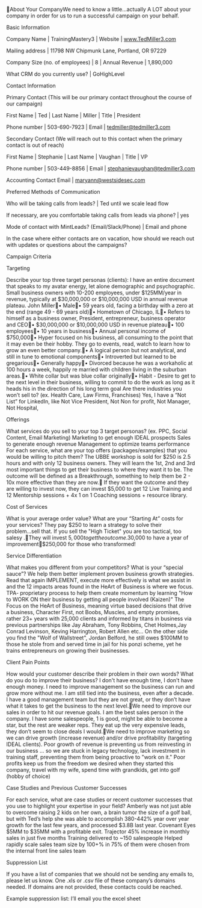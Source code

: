 About Your CompanyWe need to know a little…actually A LOT about your company in order for us to run a successful campaign on your behalf. 


Basic Information

Company Name
 | TrainingMastery3
 | Website
 | www.TedMiller3.com

Mailing address
 | 11798 NW Chipmunk Lane, Portland, OR 97229

Company Size (no. of employees)
 | 8
 | Annual Revenue
 | 1,890,000

What CRM do you currently use?
 | GoHighLevel

Contact Information

Primary Contact (This will be our primary contact throughout the course of our campaign)

First Name
 | Ted
 | Last Name
 | Miller
 | Title
 | President

Phone number
 | 503-690-7923
 | Email
 | tedmiller@tedmiller3.com

Secondary Contact (We will reach out to this contact when the primary contact is out of reach)

First Name
 | Stephanie
 | Last Name
 | Vaughan
 | Title
 | VP

Phone number
 | 503-449-8856
 | Email
 | stephanievaughan@tedmiller3.com

Accounting Contact Email
 | maryann@westsidesec.com

Preferred Methods of Communication

Who will be taking calls from leads?
 | Ted until we scale lead flow

If necessary, are you comfortable taking calls from leads via phone?
 | yes

Mode of contact with MintLeads? (Email/Slack/Phone)
 | Email and phone

In the case where either contacts are on vacation, how should we reach out with updates or questions about the campaigns?


Campaign Criteria

Targeting

Describe your top three target personas (clients): 
 I have an entire document that speaks to my avatar energy, let alone demographic and psychographic. 
 Small business owners with 10-200 employees, under $125MM/year in revenue, typically at $30,000,000 or $10,000,000 USD in annual revenue plateau.
 John Miller• Male• 59 years old, facing a birthday with a zero at the end (range 49 - 69 years old)• Hometown of Chicago, IL• Refers to himself as a business owner, President, entrepreneur, business operator and CEO• $30,000,000 or $10,000,000 USD in revenue plateau• 100 employees• 10 years in business• Annual personal income of $750,000• Hyper focused on his business, all consuming to the point that it may even be their hobby. They go to events, read, watch to learn how to grow an even better company.• A logical person but not analytical, and still in tune to emotional components• Introverted but learned to be gregarious• Generally happy• Divorced because he was a workaholic at 100 hours a week, happily re married with children living in the suburban areas.• White collar but was blue collar originally• Habit - Desire to get to the next level in their business, willing to commit to do the work as long as it heads his in the direction of his long term goal
 Are there industries you won’t sell to? 
 (ex. Health Care, Law Firms, Franchises)
 Yes, I have a “Not List” for LinkedIn, like Not Vice President, Not Non for profit, Not Manager, Not Hospital, 

Offerings

What services do you sell to your top 3 target personas? (ex. PPC, Social Content, Email Marketing) 
 Marketing to get enough IDEAL prospects
 Sales to generate enough revenue
 Management to optimize teams performance
 For each service, what are your top offers (packages/examples) that you would be willing to pitch them?
 The UBBE workshop is sold for $250 is 2.5 hours and with only 12 business owners. They will learn the 1st, 2nd and 3rd most important things to get their business to where they want it to be. The outcome will be defined as a Breakthrough, something to help them be 2 - 10x more effective than they are now.
 If they want the outcome and they are willing to invest now, they can invest $5,000 to get 12 Live Training and 12 Mentorship sessions + 4x 1 on 1 Coaching sessions + resource library.

Cost of Services

What is your average order value? What are your “Starting At” costs for your services?
 They pay $250 to learn a strategy to solve their problem...sell that. If you sell the "High Ticket" you are too tactical, too salesy .They will invest $5,000 to get the outcome.$30,000 to have a year of improvement$250,000 for those who transformed!

Service Differentiation

What makes you different from your competitors? What is your “special sauce”?
 We help them better implement proven business growth strategies. Read that again IMPLEMENT, execute more effectively is what we assist in and the 12 impacts areas found in the HeArt of Business is where we focus.
 TPA- proprietary process to help them create momentum by learning "How to WORK ON their business by getting all people involved (Kaizen)" The Focus on the HeArt of Business, meaning virtue based decisions that drive a business, Character First, not Boobs, Muscles, and empty promises, rather 23+ years with 25,000 clients and informed by titans in business via previous partnerships like Jay Abraham, Tony Robbins, Chet Holmes,Jay Conrad Levinson, Keving Harrington, Robert Allen etc…
 On the other side you find the "Wolf of Wallstreet", Jordan Belford, he still owes $100MM to those he stole from and served time in jail for his ponzi scheme, yet he trains entrepreneurs on growing their businesses. 

Client Pain Points

How would your customer describe their problem in their own words? What do you do to improve their business?
 I don't have enough time, I don't have enough money.
 I need to improve management so the business can run and grow more without me. I am still tied into the business, even after a decade. I have a good management team but they are not great, or they don’t have what it takes to get the business to the next level.We need to improve our sales in order to hit our revenue goals. I am the best sales person in the company. I have some salespeople, 1 is good, might be able to become a star, but the rest are weaker reps. They eat up the very expensive leads, they don’t seem to close deals I would.We need to improve marketing so we can drive growth (increase revenue) and/or drive profitability (targeting IDEAL clients). Poor growth of revenue is preventing us from reinvesting in our business … so we are stuck in legacy technology, lack investment in training staff, preventing them from being proactive to "work on it." Poor profits keep us from the freedom we desired when they started this company, travel with my wife, spend time with grandkids, get into golf (hobby of choice) 

Case Studies and Previous Customer Successes

For each service, what are case studies or recent customer successes that you use to highlight your expertise in your field?
 Amberly was not just able to overcome raising 2 kids on her own, a brain tumor the size of a golf ball, but with Ted’s help she was able to accomplish 380-442% year over year growth for the last few years, and processed $3.8B last year.
 Covenant Eyes $5MM to $35MM with a profitable exit.
 Trajector 
 45% increase in monthly sales in just five months
 Training delivered to ~150 salespeople 
 Helped rapidly scale sales team size by 100+% in <a month
 Helped develop bench strength of next generation of team leaders and >75% of them were chosen from the internal front line sales team  


Suppression List

If you have a list of companies that we should not be sending any emails to, please let us know. 
 One .xls or .csv file of these company’s domains needed. If domains are not provided, these contacts could be reached.

Example suppression list: I’ll email you the excel sheet
